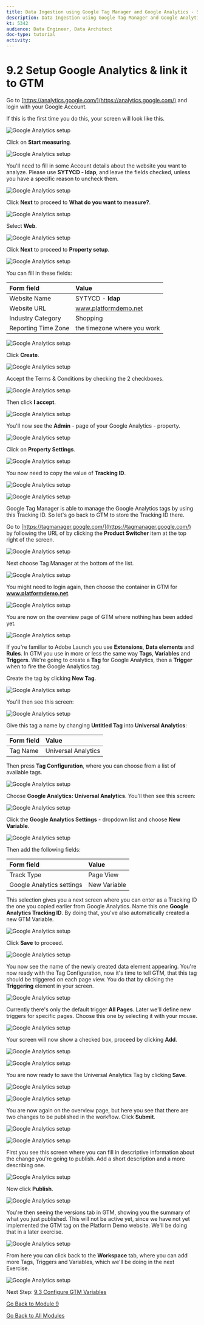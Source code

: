 ```yaml
---
title: Data Ingestion using Google Tag Manager and Google Analytics - Setup Google Analytics & link it to GTM
description: Data Ingestion using Google Tag Manager and Google Analytics - Setup Google Analytics & link it to GTM
kt: 5342
audience: Data Engineer, Data Architect
doc-type: tutorial
activity: 
---
```


# 9.2 Setup Google Analytics & link it to GTM

Go to [https://analytics.google.com/](https://analytics.google.com/) and login with your Google Account.

If this is the first time you do this, your screen will look like this.

![Google Analytics setup](./images/ga1-blank.png)

Click on **Start measuring**.

![Google Analytics setup](./images/ga1-blank-start.png)

You'll need to fill in some Account details about the website you want to analyze. Please use **SYTYCD - ldap**, and leave the fields checked, unless you have a specific reason to uncheck them.

![Google Analytics setup](./images/ga2-accountdetails.png)

Click **Next** to proceed to **What do you want to measure?**.

![Google Analytics setup](./images/ga3-next.png)

Select **Web**.

![Google Analytics setup](./images/ga3-whattomeasure.png)

Click **Next** to proceed to **Property setup**.

![Google Analytics setup](./images/ga3-next.png)

You can fill in these fields:

| Form field                | Value               |
|:-------------------------------------------| :------------------ |
|Website Name|SYTYCD - **ldap**|
|Website URL|www.platformdemo.net|
|Industry Category|Shopping|
|Reporting Time Zone|the timezone where you work|

![Google Analytics setup](./images/ga4-property.png)

Click **Create**.

![Google Analytics setup](./images/ga4-create.png)

Accept the Terms & Conditions by checking the 2 checkboxes.

![Google Analytics setup](./images/ga4-create-accepttc.png)

Then click **I accept**.

![Google Analytics setup](./images/ga4-create-accepttci.png)

You'll now see the **Admin** - page of your Google Analytics - property.

![Google Analytics setup](./images/ga5-homescreen.png)

Click on **Property Settings**.

![Google Analytics setup](./images/ga8-property.png)

You now need to copy the value of **Tracking ID**.

![Google Analytics setup](./images/ga9-trackingidd.png)

![Google Analytics setup](./images/ga9-trackingid.png)

Google Tag Manager is able to manage the Google Analytics tags by using this Tracking ID.
So let's go back to GTM to store the Tracking ID there.

Go to [https://tagmanager.google.com/](https://tagmanager.google.com/) by following the URL of by clicking the **Product Switcher** item at the top right of the screen.

![Google Analytics setup](./images/ga10-switchproducts.png)

Next choose Tag Manager at the bottom of the list.

![Google Analytics setup](./images/ga11-gtm.png)

You might need to login again, then choose the container in GTM for **www.platformdemo.net**.

![Google Analytics setup](./images/ga12-gtmstart.png)

You are now on the overview page of GTM where nothing has been added yet.

![Google Analytics setup](./images/ga12-gtmoverviewsstart.png)

If you're familiar to Adobe Launch you use **Extensions**, **Data elements** and **Rules**. In GTM you use in more or less the same way **Tags**, **Variables** and **Triggers**.
We're going to create a **Tag** for Google Analytics, then a **Trigger** when to fire the Google Analytics tag.

Create the tag by clicking **New Tag**.

![Google Analytics setup](./images/ganewtag.png)

You'll then see this screen:

![Google Analytics setup](./images/ga13-gtmnewtagempty.png)

Give this tag a name by changing **Untitled Tag** into **Universal Analytics**:

| Form field                | Value               |
|:-------------------------------------------| :------------------ |
|Tag Name|Universal Analytics|

Then press **Tag Configuration**, where you can choose from a list of available tags.

![Google Analytics setup](./images/ga14-choosetag1.png)

Choose **Google Analytics: Universal Analytics**. You'll then see this screen:

![Google Analytics setup](./images/ga14-choosetag2.png)

Click the **Google Analytics Settings** - dropdown list and choose **New Variable**.

![Google Analytics setup](./images/ga14-choosetag.png)

Then add the following fields:

| Form field                | Value               |
|:-------------------------------------------| :------------------ |
|Track Type|Page View|
|Google Analytics settings|New Variable|

This selection gives you a next screen where you can enter as a Tracking ID the one you copied earlier from Google Analytics.
Name this one **Google Analytics Tracking ID**. By doing that, you've also automatically created a new GTM Variable.

![Google Analytics setup](./images/ga15-yourtrackingid.png)

Click **Save** to proceed.

![Google Analytics setup](./images/gasave.png)

You now see the name of the newly created data element appearing. You're now ready with the Tag Configuration, now it's time to tell GTM, that this tag should be triggered on each page view. You do that by clicking the **Triggering** element in your screen.

![Google Analytics setup](./images/ga15-garesult.png)

Currently there's only the default trigger **All Pages**. Later we'll define new triggers for specific pages. Choose this one by selecting it with your mouse.

![Google Analytics setup](./images/ga16-addtriggerA.png)

Your screen will now show a checked box, proceed by clicking **Add**.

![Google Analytics setup](./images/gaadd.png)

![Google Analytics setup](./images/ga16-addtriggerB.png)

You are now ready to save the Universal Analytics Tag by clicking **Save**.

![Google Analytics setup](./images/gasave.png)

![Google Analytics setup](./images/ga16-addtriggerC.png)

You are now again on the overview page, but here you see that there are two changes to be published in the workflow.
Click **Submit**.

![Google Analytics setup](./images/gasubmit.png)

![Google Analytics setup](./images/ga12-gtmoverview.png)

First you see this screen where you can fill in descriptive information about the change you're going to publish. Add a short description and a more describing one.

![Google Analytics setup](./images/ga17-publish2.png)

Now click **Publish**.

![Google Analytics setup](./images/gapublish.png)

You're then seeing the versions tab in GTM, showing you the summary of what you just published. This will not be active yet, since we have not yet implemented the GTM tag on the Platform Demo website. We'll be doing that in a later exercise.

![Google Analytics setup](./images/ga-publish3.png)

From here you can click back to the **Workspace** tab, where you can add more Tags, Triggers and Variables, which we'll be doing in the next Exercise.

![Google Analytics setup](./images/gaworkspace.png)

Next Step: [9.3 Configure GTM Variables](./ex3.md)

[Go Back to Module 9](./data-ingestion-using-google-tag-manager-and-google-analytics.md)

[Go Back to All Modules](../../overview.md)

